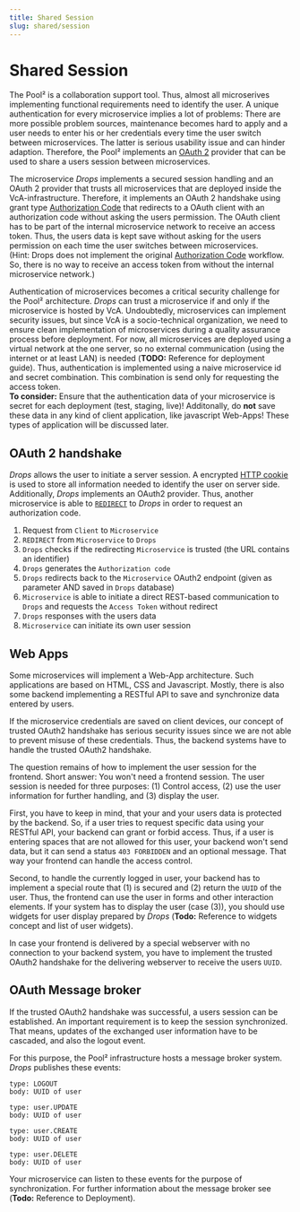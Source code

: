 ```yaml
---
title: Shared Session
slug: shared/session
---
```

# Shared Session
The Pool² is a collaboration support tool. Thus, almost all microserives implementing functional requirements need to 
identify the user. A unique authentication for every microservice implies a lot of problems: There are more possible 
problem sources, maintenance becomes hard to apply and a user needs to enter his or her credentials every time the user 
switch between microservices. The latter is serious usability issue and can hinder adaption. Therefore, the Pool² 
implements an [OAuth 2](https://oauth.net/2/) provider that can be used to share a users session between microservices.

The microservice _Drops_ implements a secured session handling and an OAuth 2 provider that trusts all microservices that 
are deployed inside the VcA-infrastructure. Therefore, it implements an OAuth 2 handshake using grant type 
[Authorization Code](https://oauth.net/2/grant-types/authorization-code/) that redirects to a OAuth client with an 
authorization code without asking the users permission. The OAuth client has to be part of the internal microservice 
network to receive an access token. Thus, the users data is kept save without asking for the users permission on each 
time the user switches between microservices.<br />
(Hint: Drops does not implement the original [Authorization Code](https://oauth.net/2/grant-types/authorization-code/)
workflow. So, there is no way to receive an access token from without the internal microservice network.)

Authentication of microservices becomes a critical security challenge for the Pool² architecture. _Drops_ can trust a 
microservice if and only if the microservice is hosted by VcA. Undoubtedly, microservices can implement security issues, 
but since VcA is a socio-technical organization, we need to ensure clean implementation of microservices during a quality 
assurance process before deployment. For now, all microservices are deployed using a virtual network at the one server, 
so no external communication (using the internet or at least LAN) is needed (**TODO:** Reference for deployment guide). 
Thus, authentication is implemented using a naive microservice id and secret combination. This combination is send only 
for requesting the access token.<br />
**To consider:** Ensure that the authentication data of your microservice is secret for each deployment (test, staging, live)!
Additonally, do **not** save these data in any kind of client application, like javascript Web-Apps! These types of
application will be discussed later.

## OAuth 2 handshake
_Drops_ allows the user to initiate a server session. A encrypted [HTTP cookie](https://developer.mozilla.org/en-US/docs/Web/HTTP/Cookies)
is used to store all information needed to identify the user on server side. Additionally, _Drops_ implements an OAuth2
provider. Thus, another microservice is able to [`REDIRECT`](https://developer.mozilla.org/en-US/docs/Web/HTTP/Redirections)
to _Drops_ in order to request an authorization code.

1. Request from `Client` to `Microservice`
2. `REDIRECT` from `Microservice` to `Drops`
3. `Drops` checks if the redirecting `Microservice` is trusted (the URL contains an identifier)
4. `Drops` generates the `Authorization code`
5. `Drops` redirects back to the `Microservice` OAuth2 endpoint (given as parameter AND saved in `Drops` database)
6. `Microservice` is able to initiate a direct REST-based communication to `Drops` and requests the `Access Token` without
redirect
7. `Drops` responses with the users data
8. `Microservice` can initiate its own user session

## Web Apps
Some microservices will implement a Web-App architecture. Such applications are based on HTML, CSS and Javascript. Mostly,
there is also some backend implementing a RESTful API to save and synchronize data entered by users.

If the microservice credentials are saved on client devices, our concept of trusted OAuth2 handshake has serious security
issues since we are not able to prevent misuse of these credentials. Thus, the backend systems have to handle the trusted 
OAuth2 handshake. 

The question remains of how to implement the user session for the frontend. Short answer: You won't need 
a frontend session. The user session is needed for three purposes: (1) Control access, (2) use the user information 
for further handling, and (3) display the user.

First, you have to keep in mind, that your and your users data is protected by the backend. So, if a user tries to request
specific data using your RESTful API, your backend can grant or forbid access. Thus, if a user is entering spaces that 
are not allowed for this user, your backend won't send data, but it can send a status `403 FORBIDDEN` and an optional 
message. That way your frontend can handle the access control.

Second, to handle the currently logged in user, your backend has to implement a special route that (1) is secured and (2)
return the `UUID` of the user. Thus, the frontend can use the user in forms and other interaction elements. If your system
has to display the user (case (3)), you should use widgets for user display prepared by _Drops_ (**Todo:** Reference to 
widgets concept and list of user widgets).

In case your frontend is delivered by a special webserver with no connection to your backend system, you have to implement
the trusted OAuth2 handshake for the delivering webserver to receive the users `UUID`.

## OAuth Message broker
If the trusted OAuth2 handshake was successful, a users session can be established. An important requirement is to keep
the session synchronized. That means, updates of the exchanged user information have to be cascaded, and also the logout
event.

For this purpose, the Pool² infrastructure hosts a message broker system. _Drops_ publishes these events:

```
type: LOGOUT
body: UUID of user
```

```
type: user.UPDATE
body: UUID of user
```

```
type: user.CREATE
body: UUID of user
```

```
type: user.DELETE
body: UUID of user
```

Your microservice can listen to these events for the purpose of synchronization. For further information about the message
broker see (**Todo:** Reference to Deployment).